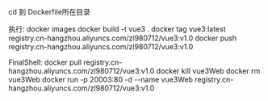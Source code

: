 cd 到 Dockerfile所在目录

执行:
docker images
docker build -t vue3 .
docker tag vue3:latest registry.cn-hangzhou.aliyuncs.com/zl980712/vue3:v1.0
docker push registry.cn-hangzhou.aliyuncs.com/zl980712/vue3:v1.0
<!-- 文档: https://cr.console.aliyun.com/repository/cn-hangzhou/zl980712/omsui/details -->

FinalShell:
docker pull registry.cn-hangzhou.aliyuncs.com/zl980712/vue3:v1.0
docker kill vue3Web
docker rm vue3Web
docker run -p 20003:80 -d --name vue3Web registry.cn-hangzhou.aliyuncs.com/zl980712/vue3:v1.0 